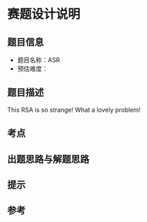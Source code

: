 # 赛题设计说明

## 题目信息

- 题目名称：ASR
- 预估难度：

## 题目描述

This RSA is so strange! What a lovely problem!

## 考点



## 出题思路与解题思路



## 提示


## 参考



